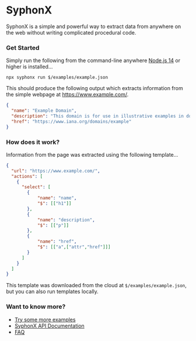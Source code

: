 # SyphonX

SyphonX is a simple and powerful way to extract data from anywhere on the web without writing complicated procedural code.

### Get Started

Simply run the following from the command-line anywhere [Node.js 14](https://nodejs.org/) or higher is installed...

```
npx syphonx run $/examples/example.json
```

This should produce the following output which extracts information from the simple webpage at https://www.example.com/.
```json
{
  "name": "Example Domain",
  "description": "This domain is for use in illustrative examples in documents. You may use this\ndomain in literature without prior coordination or asking for permission.\nMore information...",
  "href": "https://www.iana.org/domains/example"
}
```

### How does it work?

Information from the page was extracted using the following template...
```json
{
  "url": "https://www.example.com/",
  "actions": [
    {
      "select": [
        {
            "name": "name",
            "$": [["h1"]]
        },
        {
            "name": "description",
            "$": [["p"]]
        },
        {
            "name": "href",
            "$": [["a",["attr","href"]]]
        }
      ]
    }
  ]
}
```

This template was downloaded from the cloud at `$/examples/example.json`, but you can also run templates locally.

### Want to know more?
* [Try some more examples](documentation/install.md)
* [SyphonX API Documentation](documentation/overview.md)
* [FAQ](documentation/faq.md)
